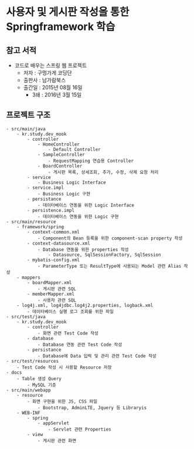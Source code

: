 # 사용자 및 게시판 작성을 통한 Springframework 학습

## 참고 서적
- 코드로 배우는 스프링 웹 프로젝트
    - 저자 : 구멍가게 코딩단
    - 출판사 : 남가람북스
    - 출간일 : 2015년 08월 16일
        - 3쇄 : 2016년 3월 15일

## 프로젝트 구조
    - src/main/java
        - kr.study.dev_mook
            - controller
                - HomeController
                    - Default Controller
                - SampleController
                    - RequestMapping 연습용 Controller
                - BoardController
                    - 게시판 목록, 상세조회, 추가, 수정, 삭제 요청 처리
            - service
                - Business Logic Interface
            - service.impl
                - Business Logic 구현
            - persistance
                - 데이터베이스 연동을 위한 Logic Interface
            - persistence.impl
                - 데이터베이스 연동을 위한 Logic 구현
    - src/main/resource
        - framework/spring
            - context-common.xml
                - Component의 Bean 등록을 위한 component-scan property 작성
            - context-datasource.xml
                - Database 연동을 위한 properties 작성
                    - Datasource, SqlSessionFactory, SqlSession
            - mybatis-config.xml
                - ParameterType 또는 ResultType에 사용되는 Model 관련 Alias 작성
        - mappers
            - boardMapper.xml
                - 게시판 관련 SQL
            - memberMapper.xml
                - 사용자 관련 SQL
        - log4j.xml, log4jdbc.log4j2.properties, logback.xml
            - 데이터베이스 실행 로그 조회를 위한 파일
    - src/test/java
        - kr.study.dev_mook
            - controller
                - 화면 관련 Test Code 작성
            - database
                - Database 연동 관련 Test Code 작성
            - persistance
                - Database에 Data 입력 및 관리 관련 Test Code 작성
    - src/test/resources
        - Test Code 작성 시 사용할 Resource 저장
    - docs
        - Table 생성 Query
            - MySQL 기준
    - src/main/webapp
        - resource
            - 화면 구현을 위한 JS, CSS 파일
                - Bootstrap, AdminLTE, Jquery 등 Libraryis
        - WEB-INF
            - spring
                - appServlet
                    - Servlet 관련 Properties
            - view
                - 게시판 관련 화면